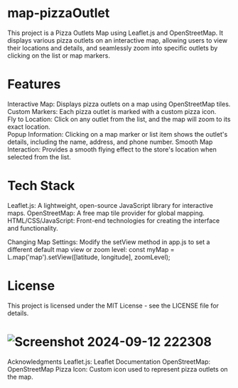 # map-pizzaOutlet
This project is a Pizza Outlets Map using Leaflet.js and OpenStreetMap. It displays various pizza outlets on an interactive map, allowing users to view their locations and details, and seamlessly zoom into specific outlets by clicking on the list or map markers.

# Features
Interactive Map: Displays pizza outlets on a map using OpenStreetMap tiles.<br>
Custom Markers: Each pizza outlet is marked with a custom pizza icon.<br>
Fly to Location: Click on any outlet from the list, and the map will zoom to its exact location.<br>
Popup Information: Clicking on a map marker or list item shows the outlet's details, including the name, address, and phone number.
Smooth Map Interaction: Provides a smooth flying effect to the store's location when selected from the list.

# Tech Stack
Leaflet.js: A lightweight, open-source JavaScript library for interactive maps.
OpenStreetMap: A free map tile provider for global mapping.
HTML/CSS/JavaScript: Front-end technologies for creating the interface and functionality.

Changing Map Settings: Modify the setView method in app.js to set a different default map view or zoom level:
const myMap = L.map('map').setView([latitude, longitude], zoomLevel);

# License
This project is licensed under the MIT License - see the LICENSE file for details.

# ![Screenshot 2024-09-12 222308](https://github.com/user-attachments/assets/820820cf-31d2-47c7-acdb-7c8a9bb5534d)
Acknowledgments
Leaflet.js: Leaflet Documentation
OpenStreetMap: OpenStreetMap
Pizza Icon: Custom icon used to represent pizza outlets on the map.

